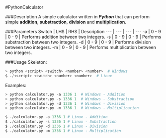 #PythonCalculator

###Description
A simple calculator written in ***Python*** that can perform simple **addition**, **substraction**, **division** and **multiplication**.

###Parameters
Switch | LHS | RHS | Description
--- | --- | --- | ---
-a | 0 - 9 | 0 - 9 | Performs addition between two integers.
-s | 0 - 9 | 0 - 9 | Performs substraction between two integers.
-d | 0 - 9 | 0 - 9 | Performs division between two integers.
-m | 0 - 9 | 0 - 9 | Performs multiplication between two integers.

###Usage
Skeleton:
```python
> python <script> <switch> <number> <number>  # Windows
$ ./<script> <switch> <number> <number>  # Linux
```
Examples:
```python
> python calculator.py -a 1336 1  # Windows - Addition
> python calculator.py -s 1336 1  # Windows - Substraction
> python calculator.py -d 1336 1  # Windows - Division
> python calculator.py -m 1336 1  # Windows - Multiplication

$ ./calculator.py -a 1336 1 # Linux - Addition
$ ./calculator.py -s 1336 1 # Linux - Substraction
$ ./calculator.py -d 1336 1 # Linux - Division
$ ./calculator.py -m 1336 1 # Linux - Multiplication
```
